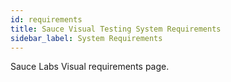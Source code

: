 ```yaml
---
id: requirements
title: Sauce Visual Testing System Requirements
sidebar_label: System Requirements
---
```


Sauce Labs Visual requirements page.